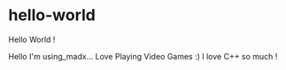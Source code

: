 # hello-world
Hello World !

Hello I'm using_madx... Love Playing Video Games :)
I love C++ so much !
